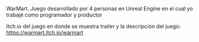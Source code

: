 WarMart. Juego desarrollado por 4 personas en Unreal Engine en el cual yo trabajé como programador y productor

Itch.io del juego en donde se muestra trailer y la descripción del juego: https://warmart.itch.io/warmart
